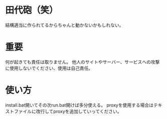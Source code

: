 # 田代砲（笑）
結構適当に作られてるからちゃんと動かないかもしれない。
# 重要
何が起きても責任は取りません。
他人のサイトやサーバー、サービスへの攻撃に使用しないでください、使用は自己責任。
# 使い方
install.bat開いてその次run.bat開けば多分使える。
proxyを使用する場合はテキストファイルに改行してproxyを追加していってください。
